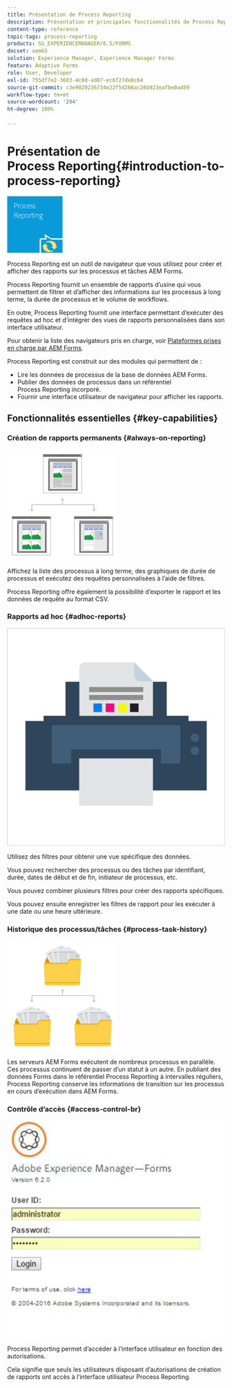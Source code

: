 ```yaml
---
title: Présentation de Process Reporting
description: Présentation et principales fonctionnalités de Process Reporting d’AEM Forms on JEE
content-type: reference
topic-tags: process-reporting
products: SG_EXPERIENCEMANAGER/6.5/FORMS
docset: aem65
solution: Experience Manager, Experience Manager Forms
feature: Adaptive Forms
role: User, Developer
exl-id: 755df7e2-3603-4c0d-ad07-ec6f27de8c64
source-git-commit: c3e9029236734e22f5d266ac26b923eafbe0a459
workflow-type: tm+mt
source-wordcount: '294'
ht-degree: 100%

---
```


# Présentation de Process Reporting{#introduction-to-process-reporting}

![process-reporting](assets/process-reporting.png)

Process Reporting est un outil de navigateur que vous utilisez pour créer et afficher des rapports sur les processus et tâches AEM Forms.

Process Reporting fournit un ensemble de rapports d’usine qui vous permettent de filtrer et d’afficher des informations sur les processus à long terme, la durée de processus et le volume de workflows.

En outre, Process Reporting fournit une interface permettant d’exécuter des requêtes ad hoc et d’intégrer des vues de rapports personnalisées dans son interface utilisateur.

Pour obtenir la liste des navigateurs pris en charge, voir [Plateformes prises en charge par AEM Forms](/help/forms/using/aem-forms-jee-supported-platforms.md).

Process Reporting est construit sur des modules qui permettent de :

* Lire les données de processus de la base de données AEM Forms.
* Publier des données de processus dans un référentiel Process Reporting incorporé.
* Fournir une interface utilisateur de navigateur pour afficher les rapports.

## Fonctionnalités essentielles {#key-capabilities}

### Création de rapports permanents {#always-on-reporting}

![site-management](assets/site-management.png)

Affichez la liste des processus à long terme, des graphiques de durée de processus et exécutez des requêtes personnalisées à l’aide de filtres.

Process Reporting offre également la possibilité d’exporter le rapport et les données de requête au format CSV.

### Rapports ad hoc {#adhoc-reports}

![print-&amp;-colour](assets/print-&-colour.png)

Utilisez des filtres pour obtenir une vue spécifique des données.

Vous pouvez rechercher des processus ou des tâches par identifiant, durée, dates de début et de fin, initiateur de processus, etc.

Vous pouvez combiner plusieurs filtres pour créer des rapports spécifiques.

Vous pouvez ensuite enregistrer les filtres de rapport pour les exécuter à une date ou une heure ultérieure.

### Historique des processus/tâches {#process-task-history}

![file-management](assets/file-management.png)

Les serveurs AEM Forms exécutent de nombreux processus en parallèle. Ces processus continuent de passer d’un statut à un autre. En publiant des données Forms dans le référentiel Process Reporting à intervalles réguliers, Process Reporting conserve les informations de transition sur les processus en cours d’exécution dans AEM Forms.

### Contrôle d’accès {#access-control-br}

![untitled](assets/untitled.png)

Process Reporting permet d’accéder à l’interface utilisateur en fonction des autorisations.

Cela signifie que seuls les utilisateurs disposant d’autorisations de création de rapports ont accès à l’interface utilisateur Process Reporting.
